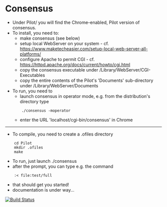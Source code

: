 # Consensus

* Under Pilot/ you will find the Chrome-enabled, Pilot version of consensus.
* To install, you need to:
    * make consensus (see below)
    * setup local WebServer on your system - cf.  
       https://www.maketecheasier.com/setup-local-web-server-all-platforms/
    * configure Apache to permit CGI - cf.  
       https://httpd.apache.org/docs/current/howto/cgi.html
    * copy the consensus executable under /Library/WebServer/CGI-Executables
    * copy the entire contents of the Pilot's 'Documents' sub-directory under /Library/WebServer/Documents
* To run, you need to
    * launch consensus in operator mode, e.g. from the distribution's directory type
    ```
        ./consensus -moperator
    ```
    * enter the URL 'localhost/cgi-bin/consensus' in Chrome

----

* To compile, you need to create a .ofiles directory
```
    cd Pilot
    mkdir .ofiles
    make
```
* To run, just launch ./consensus
* after the prompt, you can type e.g. the command
```
    :< file:test/full
```
* that should get you started!
* documentation is under way...


[![Build Status](https://travis-ci.org/Eyescale/Consensus.svg?branch=master)](https://travis-ci.org/Eyescale/Consensus)
